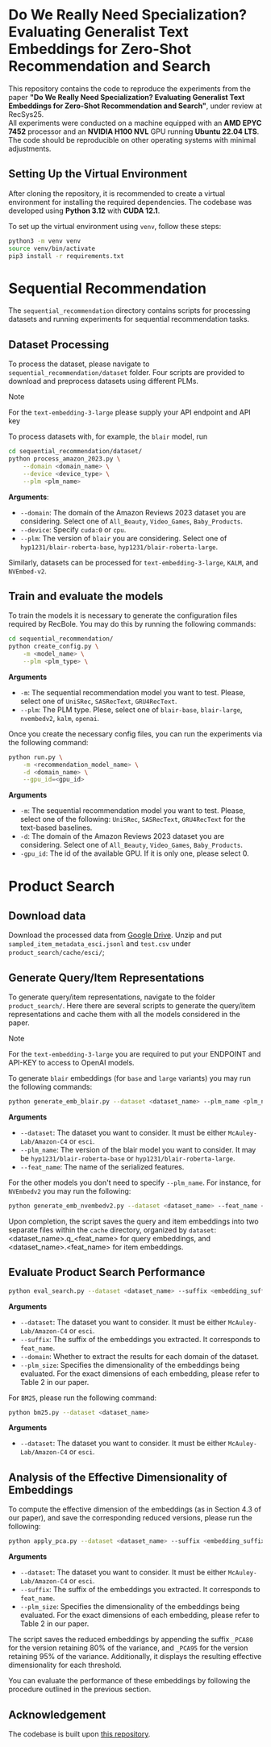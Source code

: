 # Do We Really Need Specialization? Evaluating Generalist Text Embeddings for Zero-Shot Recommendation and Search

This repository contains the code to reproduce the experiments from the paper **"Do We Really Need Specialization? Evaluating Generalist Text Embeddings for Zero-Shot Recommendation and Search"**, under review at RecSys25.  
All experiments were conducted on a machine equipped with an **AMD EPYC 7452** processor and an **NVIDIA H100 NVL** GPU running **Ubuntu 22.04 LTS**.  
The code should be reproducible on other operating systems with minimal adjustments.


## Setting Up the Virtual Environment
After cloning the repository, it is recommended to create a virtual environment for installing the required dependencies. The codebase was developed using **Python 3.12** with **CUDA 12.1**.  

To set up the virtual environment using `venv`, follow these steps:  

```sh
python3 -m venv venv
source venv/bin/activate
pip3 install -r requirements.txt
```


# Sequential Recommendation
<!-- Here there are some details to reproduce the results on Sequential Recommendation. In the `sequential_recommendation` folder, there are all the scripts needed to process the dataset and run the experiments. -->

The `sequential_recommendation` directory contains scripts for processing datasets and running experiments for sequential recommendation tasks.

## Dataset Processing
To process the dataset, please navigate to `sequential_recommendation/dataset` folder. Four scripts are provided to download and preprocess datasets using different PLMs.

> [!NOTE]  
> For the `text-embedding-3-large` please supply your API endpoint and API key

<!-- For instance, to obtain the results with `blair` please run the following -->
To process datasets with, for example, the `blair` model, run
```bash
cd sequential_recommendation/dataset/
python process_amazon_2023.py \
    --domain <domain_name> \
    --device <device_type> \
    --plm <plm_name>
```
**Arguments**:
- `--domain`: The domain of the Amazon Reviews 2023 dataset you are considering. Select one of `All_Beauty`, `Video_Games`, `Baby_Products`.
- `--device`: Specify `cuda:0` or `cpu`.
- `--plm`: The version of `blair` you are considering. Select one of `hyp1231/blair-roberta-base`, `hyp1231/blair-roberta-large`.

Similarly, datasets can be processed for `text-embedding-3-large`, `KALM`, and `NVEmbed-v2`.
<!-- you can download and process the dataset with the other PLMs, namely `text-embedding-3-large`, `KALM`, and `NVEmbed-v2` -->


## Train and evaluate the models
To train the models it is necessary to generate the configuration files required by RecBole. You may do this by running the following commands:
```bash
cd sequential_recommendation/
python create_config.py \
    -m <model_name> \
    --plm <plm_type> \
```
**Arguments**
- `-m`: The sequential recommendation model you want to test. Please, select one of `UniSRec`, `SASRecText`, `GRU4RecText`.
- `--plm`: The PLM type. Plese, select one of `blair-base`, `blair-large`, `nvembedv2`, `kalm`, `openai`.

Once you create the necessary config files, you can run the experiments via the following command:

```bash
python run.py \
    -m <recommendation_model_name> \
    -d <domain_name> \
    --gpu_id=<gpu_id>
```
**Arguments**
- `-m`: The sequential recommendation model you want to test. Please, select one of the following: `UniSRec`, `SASRecText`, `GRU4RecText` for the text-based baselines.
- `-d`: The domain of the Amazon Reviews 2023 dataset you are considering. Select one of `All_Beauty`, `Video_Games`, `Baby_Products`.
- `-gpu_id`: The id of the available GPU. If it is only one, please select 0.


# Product Search

## Download data
Download the processed data from [Google Drive](https://drive.google.com/file/d/1p_x0ec1PgRxLzpcj7dAcasDU-4P8CeN6/view?usp=sharing). Unzip and put `sampled_item_metadata_esci.jsonl` and `test.csv` under `product_search/cache/esci/`;


## Generate Query/Item Representations

To generate query/item representations, navigate to the folder `product_search/`. Here there are several scripts to generate the query/item representations and cache them with all the models considered in the paper. 

> [!NOTE]  
> For the `text-embedding-3-large` you are required to put your ENDPOINT and API-KEY to access to OpenAI models.

To generate `blair` embeddings (for `base` and `large` variants) you may run the following commands:
```bash
python generate_emb_blair.py --dataset <dataset_name> --plm_name <plm_name> --feat_name blair-base
```
**Arguments**
- `--dataset`: The dataset you want to consider. It must be either `McAuley-Lab/Amazon-C4` or `esci`.
- `--plm_name`: The version of the blair model you want to consider. It may be `hyp1231/blair-roberta-base` or `hyp1231/blair-roberta-large`.
- `--feat_name`: The name of the serialized features.

For the other models you don't need to specify `--plm_name`. For instance, for `NVEmbedv2` you may run the following:
```bash
python generate_emb_nvembedv2.py --dataset <dataset_name> --feat_name <feat_name>
```

Upon completion, the script saves the query and item embeddings into two separate files within the `cache` directory, organized by `dataset`: <dataset_name>.q_<feat_name> for query embeddings, and <dataset_name>.<feat_name> for item embeddings.

## Evaluate Product Search Performance

```bash
python eval_search.py --dataset <dataset_name> --suffix <embedding_suffix> --plm_size <embedding_dimension> --domain
```

**Arguments**
- `--dataset`: The dataset you want to consider. It must be either `McAuley-Lab/Amazon-C4` or `esci`.
- `--suffix`: The suffix of the embeddings you extracted. It corresponds to `feat_name`.
- `--domain`: Whether to extract the results for each domain of the dataset.
- `--plm_size`: Specifies the dimensionality of the embeddings being evaluated. For the exact dimensions of each embedding, please refer to Table 2 in our paper. 


For `BM25`, please run the following command:

```bash
python bm25.py --dataset <dataset_name>
```

**Arguments**
- `--dataset`: The dataset you want to consider. It must be either `McAuley-Lab/Amazon-C4` or `esci`.

## Analysis of the Effective Dimensionality of Embeddings

To compute the effective dimension of the embeddings (as in Section 4.3 of our paper), and save the corresponding reduced versions, please run the following:

```bash
python apply_pca.py --dataset <dataset_name> --suffix <embedding_suffix> --plm_size <embedding_dimension>  
```
**Arguments**
- `--dataset`: The dataset you want to consider. It must be either `McAuley-Lab/Amazon-C4` or `esci`.
- `--suffix`: The suffix of the embeddings you extracted. It corresponds to `feat_name`.
- `--plm_size`: Specifies the dimensionality of the embeddings being evaluated. For the exact dimensions of each embedding, please refer to Table 2 in our paper. 

The script saves the reduced embeddings by appending the suffix `_PCA80` for the version retaining 80% of the variance, and `_PCA95` for the version retaining 95% of the variance. Additionally, it displays the resulting effective dimensionality for each threshold.

You can evaluate the performance of these embeddings by following the procedure outlined in the previous section.

## Acknowledgement
The codebase is built upon [this repository](https://github.com/hyp1231/AmazonReviews2023).